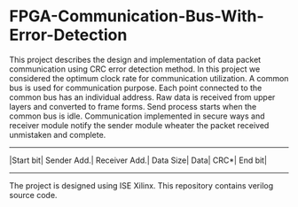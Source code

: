 # FPGA-Communication-Bus-With-Error-Detection
This project describes the design and implementation of data packet communication using CRC error detection method. In this project we considered the optimum clock rate for communication utilization. A common bus is used for communication purpose. Each point connected to the common bus has an individual address. Raw data is received from upper layers and converted to frame forms. Send process starts when the common bus is idle. Communication implemented in secure ways and receiver module notify the sender module wheater the packet received unmistaken and complete.

 _____________________________________________________________________
|Start bit| Sender Add.| Receiver Add.| Data Size| Data| CRC*| End bit|
______________________________________________________________________

The project is designed using ISE Xilinx. This repository contains verilog source code.

